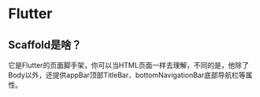 # Flutter

## Scaffold是啥？

它是Flutter的页面脚手架，你可以当HTML页面一样去理解，不同的是，他除了Body以外，还提供appBar顶部TitleBar、bottomNavigationBar底部导航栏等属性。
